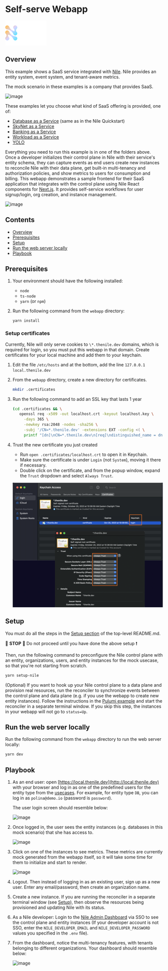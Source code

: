 # Self-serve Webapp

![image](../images/Nile-text-logo.png)

## Overview

This example shows a SaaS service integrated with [Nile](https://thenile.dev/). 
Nile provides an entity system, event system, and tenant-aware metrics.

The mock scenario in these examples is a company that provides SaaS.

![image](../images/saas.png)

These examples let you choose what kind of SaaS offering is provided, one of:

- [Database as a Service](../usecases/DB/) (same as in the Nile Quickstart)
- [SkyNet as a Service](../usecases/SkyNet/)
- [Banking as a Service](../usecases/Banking/)
- [Workload as a Service](../usecases/Workload/)
- [YOLO](../usecases/README.md#yolo)

Everything you need to run this example is in one of the folders above.
Once a developer initializes their control plane in Nile with their service's entity schema, they can capture events as end users create new instances to reconcile Nile with their data plane, get built-in multi-tenancy and authorization policies, and show metrics to users for consumption and billing.
This webapp demonstrates a sample frontend for their SaaS application that integrates with the control plane using Nile React components for [Next.js](https://nextjs.org/).
It provides self-service workflows for user signup/login, org creation, and instance management.

![image](../images/webapp.png)

## Contents

* [Overview](#overview)
* [Prerequisites](#prerequisites)
* [Setup](#setup)
* [Run the web server locally](#run-the-web-server-locally)
* [Playbook](#playbook)

## Prerequisites

1. Your environment should have the following installed:

   - `node`
   - `ts-node`
   - `yarn` (or `npm`)

2. Run the following command from the `webapp` directory:

   ```
   yarn install
   ```

### Setup certificates

Currently, Nile will only serve cookies to `\*.thenile.dev` domains, which is required for login, so you must put this webapp in that domain. Create certificates for your local machine and add them to your keychain.

1. Edit the file `/etc/hosts` and at the bottom, add the line `127.0.0.1 local.thenile.dev`

2. From the `webapp` directory, create a new directory for certificates.

   ```bash
   mkdir .certificates
   ```

3. Run the following command to add an SSL key that lasts 1 year

   ```bash
   (cd .certificates && \
      openssl req -x509 -out localhost.crt -keyout localhost.key \
        -days 365 \
        -newkey rsa:2048 -nodes -sha256 \
        -subj '/CN=*.thenile.dev' -extensions EXT -config <( \
        printf "[dn]\nCN=*.thenile.dev\n[req]\ndistinguished_name = dn\n[EXT]\nsubjectAltName=DNS:*.thenile.dev\nkeyUsage=digitalSignature\nextendedKeyUsage=serverAuth"))
   ```

3. Trust the new certificate you just created

   - Run `open .certificates/localhost.crt` to open it in Keychain.
   - Make sure the certificate is under `Login` (not `System`), moving it there if necessary.
   - Double click on the certificate, and from the popup window, expand the `Trust` dropdown and select `Always Trust`.

   ![image](images/certs.png)

## Setup

You must do all the steps in the [Setup section](../README.md#setup) of the top-level README.md.

:stop_sign: **STOP** :stop_sign: Do not proceed until you have done the above setup :heavy_exclamation_mark:

Then, run the following command to preconfigure the Nile control plane with an entity, organizations, users, and entity instances for the mock usecase, so that you're not starting from scratch.

   ```bash
   yarn setup-nile
   ```

(Optional) If you want to hook up your Nile control plane to a data plane and provision real resources, run the reconciler to synchronize events between the control plane and data plane (e.g. if you use the webapp to create new entity instances). Follow the instructions in the [Pulumi example](../data-plane/pulumi/) and start the reconciler in a separate terminal window.  If you skip this step, the instances in your webapp will not go to `status=Up`.

## Run the web server locally

Run the following command from the `webapp` directory to run the web server locally:

```bash
yarn dev
```

## Playbook

1. As an end user: open [https://local.thenile.dev](http://local.thenile.dev) with your browser and log in as one of the predefined users for the entity type from the [usecases](../usecases/). For example, for entity type `DB`, you can log in as `polina@demo.io` (password is `password`).

   The user login screen should resemble below:

   ![image](images/login.png)

2. Once logged in, the user sees the entity instances (e.g. databases in this mock scenario) that she has access to.

   ![image](images/instances.png)

3. Click on one of the instances to see metrics. These metrics are currently mock generated from the webapp itself, so it will take some time for them to initialize and start to render.

   ![image](images/metrics.png)

4. Logout. Then instead of logging in as an existing user, sign up as a new user.  Enter any email/password, then create an organization name.

5. Create a new instance.  If you are running the reconciler in a separate terminal window (see [Setup](#setup)), then observe the resources being provisioned and updating Nile with its status.

6. As a Nile developer: Login to the [Nile Admin Dashboard](https://nad.thenile.dev/) via SSO to see the control plane and entity instances (If your developer account is not SSO, enter the `NILE_DEVELOPER_EMAIL` and `NILE_DEVELOPER_PASSWORD` values you specified in the `.env` file).

7. From the dashboard, notice the multi-tenancy features, with tenants belonging to different organizations. Your dashboard should resemble below:

   ![image](images/nad.png)
